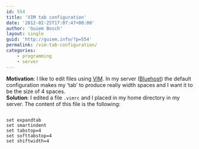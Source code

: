 ```yaml
---
id: 554
title: 'VIM tab configuration'
date: '2012-02-25T17:07:47+00:00'
author: 'Guiem Bosch'
layout: single
guid: 'http://guiem.info/?p=554'
permalink: /vim-tab-configuration/
categories:
    - programming
    - server
---
```


**Motivation**: I like to edit files using [VIM](http://www.vim.org/). In my server ([Bluehost](http://www.bluehost.com/)) the default configuration makes my ‘tab’ to produce really width spaces and I want it to be the size of 4 spaces.  
**Solution**: I edited a file `.vimrc` and I placed in my home directory in my server. The content of this file is the following:

```

set expandtab
set smartindent
set tabstop=4
set softtabstop=4
set shiftwidth=4
```